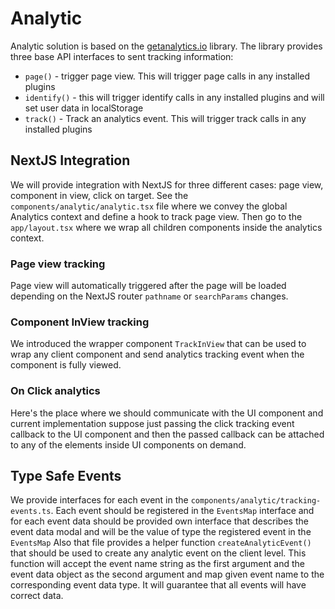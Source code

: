 # Analytic

Analytic solution is based on the [getanalytics.io](https://getanalytics.io/) library.
The library provides three base API interfaces to sent tracking information:
- `page()` - trigger page view. This will trigger page calls in any installed plugins
- `identify()` - this will trigger identify calls in any installed plugins and will set user data in localStorage
- `track()` - Track an analytics event. This will trigger track calls in any installed plugins

## NextJS Integration

We will provide integration with NextJS for three different cases: page view,
component in view, click on target. See the `components/analytic/analytic.tsx`
file where we convey the global Analytics context and define a hook to track
page view. Then go to the `app/layout.tsx` where we wrap all children components
inside the analytics context.

### Page view tracking

Page view will automatically triggered after the page will be loaded depending
on the NextJS router `pathname` or `searchParams` changes.

### Component InView tracking

We introduced the wrapper component `TrackInView` that can be used to wrap any
client component and send analytics tracking event when the component is fully viewed.

### On Click analytics

Here's the place where we should communicate with the UI component and current
implementation suppose just passing the click tracking event callback to the UI
component and then the passed callback can be attached to any of the elements
inside UI components on demand.

## Type Safe Events

We provide interfaces for each event in the `components/analytic/tracking-events.ts`.
Each event should be registered in the `EventsMap` interface and for each event
data should be provided own interface that describes the event data modal and
will be the value of type the registered event in the `EventsMap`
Also that file provides a helper function `createAnalyticEvent()` that should be
used to create any analytic event on the client level. This function will accept
the event name string as the first argument and the event data object as the
second argument and map given event name to the corresponding event data type.
It will guarantee that all events will have correct data.
